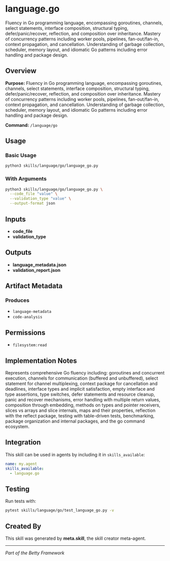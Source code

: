 # language.go

Fluency in Go programming language, encompassing goroutines, channels, select statements, interface composition, structural typing, defer/panic/recover, reflection, and composition over inheritance. Mastery of concurrency patterns including worker pools, pipelines, fan-out/fan-in, context propagation, and cancellation. Understanding of garbage collection, scheduler, memory layout, and idiomatic Go patterns including error handling and package design.

## Overview

**Purpose:** Fluency in Go programming language, encompassing goroutines, channels, select statements, interface composition, structural typing, defer/panic/recover, reflection, and composition over inheritance. Mastery of concurrency patterns including worker pools, pipelines, fan-out/fan-in, context propagation, and cancellation. Understanding of garbage collection, scheduler, memory layout, and idiomatic Go patterns including error handling and package design.

**Command:** `/language/go`

## Usage

### Basic Usage

```bash
python3 skills/language/go/language_go.py
```

### With Arguments

```bash
python3 skills/language/go/language_go.py \
  --code_file "value" \
  --validation_type "value" \
  --output-format json
```

## Inputs

- **code_file**
- **validation_type**

## Outputs

- **language_metadata.json**
- **validation_report.json**

## Artifact Metadata

### Produces

- `language-metadata`
- `code-analysis`

## Permissions

- `filesystem:read`

## Implementation Notes

Represents comprehensive Go fluency including: goroutines and concurrent execution, channels for communication (buffered and unbuffered), select statement for channel multiplexing, context package for cancellation and deadlines, interface types and implicit satisfaction, empty interface and type assertions, type switches, defer statements and resource cleanup, panic and recover mechanisms, error handling with multiple return values, composition through embedding, methods on types and pointer receivers, slices vs arrays and slice internals, maps and their properties, reflection with the reflect package, testing with table-driven tests, benchmarking, package organization and internal packages, and the go command ecosystem.

## Integration

This skill can be used in agents by including it in `skills_available`:

```yaml
name: my.agent
skills_available:
  - language.go
```

## Testing

Run tests with:

```bash
pytest skills/language/go/test_language_go.py -v
```

## Created By

This skill was generated by **meta.skill**, the skill creator meta-agent.

---

*Part of the Betty Framework*
